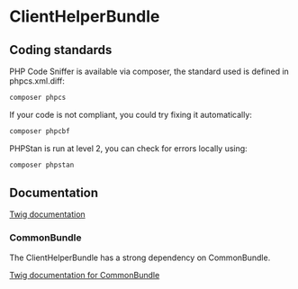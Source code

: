 ClientHelperBundle
=============

Coding standards
----------------
PHP Code Sniffer is available via composer, the standard used is defined in phpcs.xml.diff:
````bash
composer phpcs
````

If your code is not compliant, you could try fixing it automatically:
````bash
composer phpcbf
````

PHPStan is run at level 2, you can check for errors locally using:
`````bash
composer phpstan
`````

Documentation
-------------

[Twig documentation](../master/Resources/doc/twig.md)

### CommonBundle

The ClientHelperBundle has a strong dependency on CommonBundle.
 
[Twig documentation for CommonBundle](https://github.comhttps://github.com/ems-project/EMSClientHelperBundle/blob/master/Resources/doc/twig.md)
